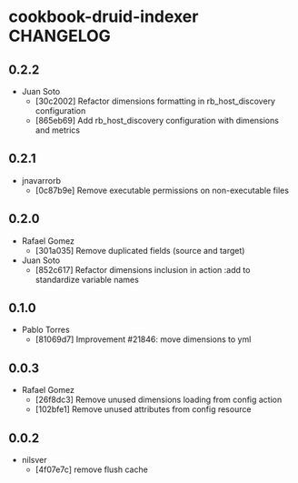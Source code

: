 cookbook-druid-indexer CHANGELOG
===============

## 0.2.2
  - Juan Soto
    - [30c2002] Refactor dimensions formatting in rb_host_discovery configuration
    - [865eb69] Add rb_host_discovery configuration with dimensions and metrics

## 0.2.1

  - jnavarrorb
    - [0c87b9e] Remove executable permissions on non-executable files

## 0.2.0

  - Rafael Gomez
    - [301a035] Remove duplicated fields (source and target)
  - Juan Soto
    - [852c617] Refactor dimensions inclusion in action :add to standardize variable names

## 0.1.0

  - Pablo Torres
    - [81069d7] Improvement #21846: move dimensions to yml

## 0.0.3

  - Rafael Gomez
    - [26f8dc3] Remove unused dimensions loading from config action
    - [102bfe1] Remove unused attributes from config resource

## 0.0.2

  - nilsver
    - [4f07e7c] remove flush cache
